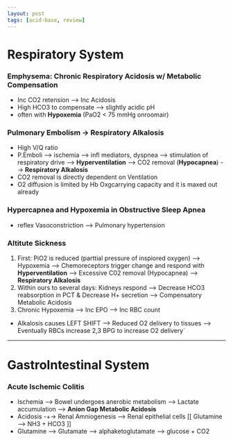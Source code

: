 ```yaml
---
layout: post
tags: [acid-base, review]
---
```


# Respiratory System

### Emphysema: Chronic Respiratory Acidosis w/ Metabolic Compensation

- Inc CO2 retension --> Inc Acidosis
- High HCO3 to compensate --> slightly acidic pH
- often with __Hypoxemia__ (PaO2 < 75 mmHg onroomair)

### Pulmonary Embolism -> Respiratory Alkalosis

- High V/Q ratio
- P.Emboli --> ischemia --> infl mediators, dyspnea --> stimulation of respiratory drive -->  __Hyperventilation__ --> CO2 removal (__Hypocapnea__) --> __Respiratory Alkalosis__
- CO2 removal is directly dependent on Ventilation
- O2 diffusion is limited by Hb Oxgcarrying capacity and it is maxed out already

### Hypercapnea and Hypoxemia in Obstructive Sleep Apnea 

- reflex Vasoconstriction --> Pulmonary hypertension


### Altitute Sickness

1. First: PiO2 is reduced (parttial pressure of inspiored oxygen) --> Hypoxemia --> Chemoreceptors trigger change and respond with __Hyperventilation__ --> Excessive C02 removal (Hypocapnea) --> __Respiratory Alkalosis__ 
2. Within ours to several days: Kidneys respond --> Decrease HCO3 reabsorption in PCT & Decrease H+ secretion --> Compensatory Metabolic Acidosis
3. Chronic Hypoxemia --> Inc EPO --> Inc RBC count
- Alkalosis causes LEFT SHIFT --> Reduced O2 delivery to tissues --> Eventually RBCs increase 2,3 BPG to increase O2 delivery`


-----------------------------------


# GastroIntestinal System


### Acute Ischemic Colitis

- Ischemia --> Bowel undergoes anerobic metabolism --> Lactate accumulation --> __Anion Gap Metabolic Acidosis__ 
- Acidosis -+-> Renal Amniogenesis --> Renal epithelial cells [[ Glutamine --> NH3 + HCO3 ]]
- Glutamine --> Glutamate --> alphaketoglutamate --> glucose + CO2
